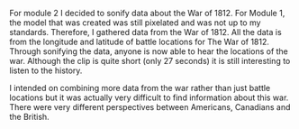 For module 2 I decided to sonify data about the War of 1812. For Module 1, the model that was created was still pixelated and was not up to my standards. Therefore, I gathered data from the War of 1812. All the data is from the longitude and latitude of battle locations for The War of 1812. Through sonifying the data, anyone is now able to hear the locations of the war. Although the clip is quite short (only 27 seconds) it is still interesting to listen to the history.

I intended on combining more data from the war rather than just battle locations but it was actually very difficult to find information about this war. There were very different perspectives between Americans, Canadians and the British.
